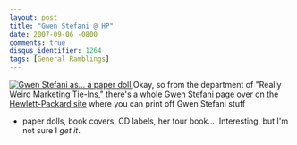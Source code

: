 ```yaml
---
layout: post
title: "Gwen Stefani @ HP"
date: 2007-09-06 -0800
comments: true
disqus_identifier: 1264
tags: [General Ramblings]
---
```

[![Gwen Stefani as... a paper
doll.](https://hyqi8g.dm2303.livefilestore.com/y2pFLlW9MbOxWLJ0LKWVFtPMRNp8L4oTG_1M0GfR9M6fHdGjbcf7H1es4OAglwQBUhLtT9_DGJq_xCnqfRsezc1ch540jrmW0sx5QcBSt4ewBQ/20070906gwendolls.png?psid=1)](http://www.hp.com/gwen)Okay,
so from the department of "Really Weird Marketing Tie-Ins," there's [a
whole Gwen Stefani page over on the Hewlett-Packard
site](http://www.hp.com/gwen) where you can print off Gwen Stefani stuff
- paper dolls, book covers, CD labels, her tour book...  Interesting,
but I'm not sure I *get it*.

